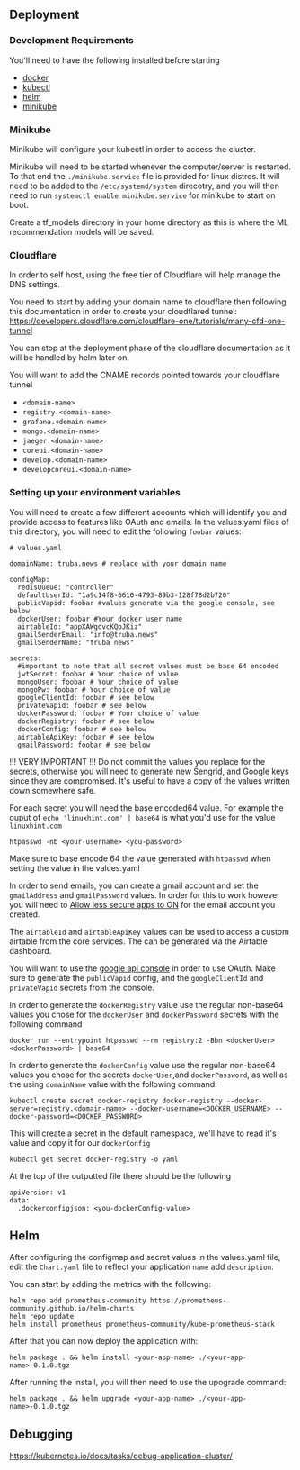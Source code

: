 ## Deployment

### Development Requirements

You'll need to have the following installed before starting

- [docker](https://docs.docker.com/get-docker/)
- [kubectl](https://kubernetes.io/docs/tasks/tools/)
- [helm](https://helm.sh/docs/helm/helm_install/)
- [minikube](https://minikube.sigs.k8s.io/docs/start/)


### Minikube

Minikube will configure your kubectl in order to access the cluster.

Minikube will need to be started whenever the computer/server is restarted. To that end the `./minikube.service` file is provided for linux distros. It will need to be added to the `/etc/systemd/system` direcotry, and you will then need to run `systemctl enable minikube.service` for minikube to start on boot.

Create a tf_models directory in your home directory as this is where the ML recommendation models will be saved.

### Cloudflare

In order to self host, using the free tier of Cloudflare will help manage the DNS settings.

You need to start by adding your domain name to cloudflare then following this documentation in order to create your cloudflared tunnel: https://developers.cloudflare.com/cloudflare-one/tutorials/many-cfd-one-tunnel

You can stop at the deployment phase of the cloudflare documentation as it will be handled by helm later on.

You will want to add the CNAME records pointed towards your cloudflare tunnel

- `<domain-name>`
- `registry.<domain-name>`
- `grafana.<domain-name>`
- `mongo.<domain-name>`
- `jaeger.<domain-name>`
- `coreui.<domain-name>`
- `develop.<domain-name>`
- `developcoreui.<domain-name>`

### Setting up your environment variables

You will need to create a few different accounts which will identify you and provide access to features like OAuth and emails. In the values.yaml files of this directory, you will need to edit the following `foobar` values:

```
# values.yaml

domainName: truba.news # replace with your domain name

configMap:
  redisQueue: "controller"
  defaultUserId: "1a9c14f8-6610-4793-89b3-128f78d2b720"
  publicVapid: foobar #values generate via the google console, see below
  dockerUser: foobar #Your docker user name
  airtableId: "appXAWgdvcKQpJKiz"
  gmailSenderEmail: "info@truba.news"
  gmailSenderName: "truba news"

secrets:
  #important to note that all secret values must be base 64 encoded
  jwtSecret: foobar # Your choice of value
  mongoUser: foobar # Your choice of value
  mongoPw: foobar # Your choice of value
  googleClientId: foobar # see below
  privateVapid: foobar # see below
  dockerPassword: foobar # Your choice of value
  dockerRegistry: foobar # see below
  dockerConfig: foobar # see below
  airtableApiKey: foobar # see below
  gmailPassword: foobar # see below
```

!!! VERY IMPORTANT !!!
Do not commit the values you replace for the secrets, otherwise you will need to generate new Sengrid, and Google keys since they are compromised. It's useful to have a copy of the values written down somewhere safe.

For each secret you will need the base encoded64 value. For example the ouput of `echo 'linuxhint.com' | base64` is what you'd use for the value `linuxhint.com`


```
htpasswd -nb <your-username> <you-password>
```

Make sure to base encode 64 the value generated with `htpasswd` when setting the value in the values.yaml

In order to send emails, you can create a gmail account and set the `gmailAddress` and `gmailPassword` values. In order for this to work however you will need to [Allow less secure apps to ON](https://myaccount.google.com/lesssecureapps) for the email account you created.

The `airtableId` and `airtableApiKey` values can be used to access a custom airtable from the core services. The can be generated via the Airtable dashboard.

You will want to use the [google api console](https://developers.google.com/identity/protocols/oauth2) in order to use OAuth. Make sure to generate the `publicVapid` config, and the `googleClientId` and `privateVapid` secrets from the console.

In order to generate the `dockerRegistry` value use the regular non-base64 values you chose for the `dockerUser` and `dockerPassword` secrets with the following command

```
docker run --entrypoint htpasswd --rm registry:2 -Bbn <dockerUser> <dockerPassword> | base64
```

In order to generate the `dockerConfig` value use the regular non-base64 values you chose for the secrets `dockerUser`,and `dockerPassword`, as well as the using `domainName` value with the following command:

```
kubectl create secret docker-registry docker-registry --docker-server=registry.<domain-name> --docker-username=<DOCKER_USERNAME> --docker-password=<DOCKER_PASSWORD>
```

This will create a secret in the default namespace, we'll have to read it's value and copy it for our `dockerConfig`

```
kubectl get secret docker-registry -o yaml
```

At the top of the outputted file there should be the following

```
apiVersion: v1
data:
  .dockerconfigjson: <you-dockerConfig-value>
```

## Helm

After configuring the configmap and secret values in the values.yaml file, edit the `Chart.yaml` file to reflect your application `name` add `description`. 

You can start by adding the metrics with the following:

```
helm repo add prometheus-community https://prometheus-community.github.io/helm-charts
helm repo update
helm install prometheus prometheus-community/kube-prometheus-stack
```

After that you can now deploy the application with:

```
helm package . && helm install <your-app-name> ./<your-app-name>-0.1.0.tgz
```

After running the install, you will then need to use the upograde command:

```
helm package . && helm upgrade <your-app-name> ./<your-app-name>-0.1.0.tgz
```

## Debugging

https://kubernetes.io/docs/tasks/debug-application-cluster/
